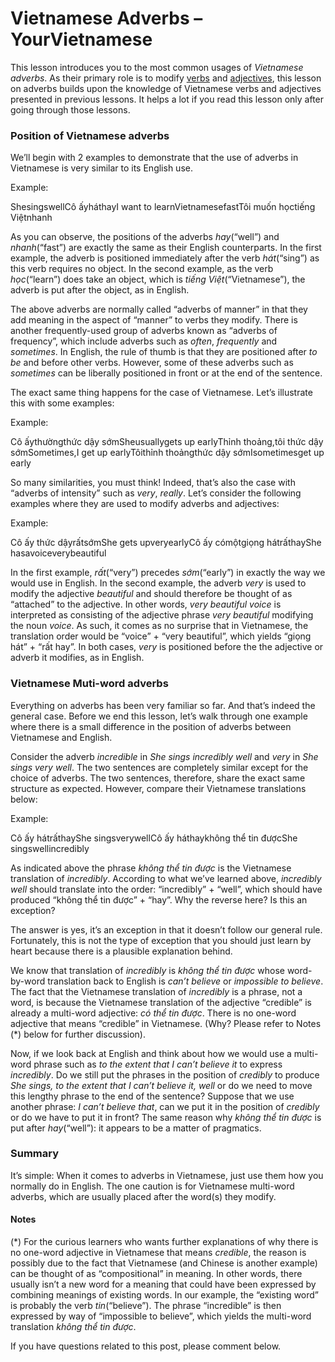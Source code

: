 Vietnamese Adverbs – YourVietnamese
=====================================

This lesson introduces you to the most common usages of _Vietnamese adverbs_. As their primary role is to modify [verbs](https://yourvietnamese.com/learn-vietnamese-grammar/verbs-in-vietnamese/) and [adjectives](https://yourvietnamese.com/learn-vietnamese/vietnamese-adjectives/), this lesson on adverbs builds upon the knowledge of Vietnamese verbs and adjectives presented in previous lessons. It helps a lot if you read this lesson only after going through those lessons.

### Position of Vietnamese adverbs

We’ll begin with 2 examples to demonstrate that the use of adverbs in Vietnamese is very similar to its English use.

Example:

ShesingswellCô ấyháthayI want to learnVietnamesefastTôi muốn họctiếng Việtnhanh

As you can observe, the positions of the adverbs _hay_(“well”) and _nhanh_(“fast”) are exactly the same as their English counterparts. In the first example, the adverb is positioned immediately after the verb _hát_(“sing”) as this verb requires no object. In the second example, as the verb _học_(“learn”) does take an object, which is _tiếng Việt_(“Vietnamese”), the adverb is put after the object, as in English.

The above adverbs are normally called “adverbs of manner” in that they add meaning in the aspect of “manner” to verbs they modify. There is another frequently-used group of adverbs known as “adverbs of frequency”, which include adverbs such as _often_, _frequently_ and _sometimes_. In English, the rule of thumb is that they are positioned after _to be_ and before other verbs. However, some of these adverbs such as _sometimes_ can be liberally positioned in front or at the end of the sentence.

The exact same thing happens for the case of Vietnamese. Let’s illustrate this with some examples:

Example:

Cô ấythườngthức dậy sớmSheusuallygets up earlyThỉnh thoảng,tôi thức dậy sớmSometimes,I get up earlyTôithỉnh thoảngthức dậy sớmIsometimesget up early

So many similarities, you must think! Indeed, that’s also the case with “adverbs of intensity” such as _very_, _really_. Let’s consider the following examples where they are used to modify adverbs and adjectives:

Example:

Cô ấy thức dậyrấtsớmShe gets upveryearlyCô ấy cómộtgiọng hátrấthayShe hasavoiceverybeautiful

In the first example, _rất_(“very”) precedes _sớm_(“early”) in exactly the way we would use in English. In the second example, the adverb _very_ is used to modify the adjective _beautiful_ and should therefore be thought of as “attached” to the adjective. In other words, _very beautiful voice_ is interpreted as consisting of the adjective phrase _very beautiful_ modifying the noun _voice_. As such, it comes as no surprise that in Vietnamese, the translation order would be “voice” + “very beautiful”, which yields “giọng hát” + “rất hay”. In both cases, _very_ is positioned before the the adjective or adverb it modifies, as in English.

### Vietnamese Muti-word adverbs

Everything on adverbs has been very familiar so far. And that’s indeed the general case. Before we end this lesson, let’s walk through one example where there is a small difference in the position of adverbs between Vietnamese and English.

Consider the adverb _incredible_ in _She sings incredibly well_ and _very_ in _She sings very well_. The two sentences are completely similar except for the choice of adverbs. The two sentences, therefore, share the exact same structure as expected. However, compare their Vietnamese translations below:

Example:

Cô ấy hátrấthayShe singsverywellCô ấy háthaykhông thể tin đượcShe singswellincredibly

As indicated above the phrase _không thể tin được_ is the Vietnamese translation of _incredibly_. According to what we’ve learned above, _incredibly well_ should translate into the order: “incredibly” + “well”, which should have produced “không thể tin được” + “hay”. Why the reverse here? Is this an exception?

The answer is yes, it’s an exception in that it doesn’t follow our general rule. Fortunately, this is not the type of exception that you should just learn by heart because there is a plausible explanation behind.

We know that translation of _incredibly_ is _không thể tin được_ whose word-by-word translation back to English is _can’t believe_ or _impossible to believe_. The fact that the Vietnamese translation of _incredibly_ is a phrase, not a word, is because the Vietnamese translation of the adjective “credible” is already a multi-word adjective: _có thể tin được_. There is no one-word adjective that means “credible” in Vietnamese. (Why? Please refer to Notes (\*) below for further discussion).

Now, if we look back at English and think about how we would use a multi-word phrase such as _to the extent that I can’t believe it_ to express _incredibly_. Do we still put the phrases in the position of _credibly_ to produce _She sings, to the extent that I can’t believe it, well_ or do we need to move this lengthy phrase to the end of the sentence? Suppose that we use another phrase: _I can’t believe that_, can we put it in the position of _credibly_ or do we have to put it in front? The same reason why _không thể tin được_ is put after _hay_(“well”): it appears to be a matter of pragmatics.

### Summary

It’s simple: When it comes to adverbs in Vietnamese, just use them how you normally do in English. The one caution is for Vietnamese multi-word adverbs, which are usually placed after the word(s) they modify.

#### Notes

(\*) For the curious learners who wants further explanations of why there is no one-word adjective in Vietnamese that means _credible_, the reason is possibly due to the fact that Vietnamese (and Chinese is another example) can be thought of as “compositional” in meaning. In other words, there usually isn’t a new word for a meaning that could have been expressed by combining meanings of existing words. In our example, the “existing word” is probably the verb _tin_(“believe”). The phrase “incredible” is then expressed by way of “impossible to believe”, which yields the multi-word translation _không thể tin được_.

If you have questions related to this post, please comment below.





